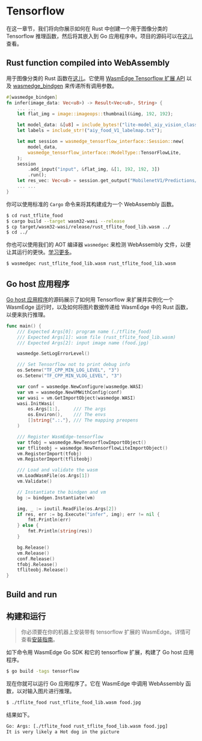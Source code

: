 # Tensorflow

在这一章节，我们将向你展示如何在 Rust 中创建一个用于图像分类的 Tensorflow 推理函数，然后将其嵌入到 Go 应用程序中。项目的源码可以在[这儿](https://github.com/second-state/WasmEdge-go-examples/tree/master/wasmedge-bindgen/go_TfliteFood)查看。

## Rust function compiled into WebAssembly

用于图像分类的 Rust 函数在[这儿](https://github.com/second-state/WasmEdge-go-examples/blob/master/wasmedge-bindgen/go_TfliteFood/rust_tflite_food/src/lib.rs)。它使用 [WasmEdge Tensorflow 扩展 API](../../dev/rust/tensorflow.md) 以及 [wasmedge_bindgen](function.md) 来传递所有调用参数。


```rust
#[wasmedge_bindgen]
fn infer(image_data: Vec<u8>) -> Result<Vec<u8>, String> {
    ... ...
    let flat_img = image::imageops::thumbnail(&img, 192, 192);

    let model_data: &[u8] = include_bytes!("lite-model_aiy_vision_classifier_food_V1_1.tflite");
    let labels = include_str!("aiy_food_V1_labelmap.txt");

    let mut session = wasmedge_tensorflow_interface::Session::new(
        model_data,
        wasmedge_tensorflow_interface::ModelType::TensorFlowLite,
    );
    session
        .add_input("input", &flat_img, &[1, 192, 192, 3])
        .run();
    let res_vec: Vec<u8> = session.get_output("MobilenetV1/Predictions/Softmax");
    ... ...
}
```

你可以使用标准的 `Cargo` 命令来将其构建成为一个 WebAssembly 函数。

```bash
$ cd rust_tflite_food
$ cargo build --target wasm32-wasi --release
$ cp target/wasm32-wasi/release/rust_tflite_food_lib.wasm ../
$ cd ../
```

你也可以使用我们的 AOT 编译器 `wasmedgec` 来检测 WebAssembly 文件，以便让其运行的更快。[学习更多](../../start/universal.md)。

```bash
$ wasmedgec rust_tflite_food_lib.wasm rust_tflite_food_lib.wasm
```

## Go host 应用程序

[Go host 应用程序](https://github.com/second-state/WasmEdge-go-examples/blob/master/wasmedge-bindgen/go_TfliteFood/tflite_food.go)的源码展示了如何用 Tensorflow 来扩展并实例化一个 WasmEdge 运行时，以及如何将图片数据传递给 WasmEdge 中的 Rust 函数，以便来执行推理。

```go
func main() {
	/// Expected Args[0]: program name (./tflite_food)
	/// Expected Args[1]: wasm file (rust_tflite_food_lib.wasm)
	/// Expected Args[2]: input image name (food.jpg)

	wasmedge.SetLogErrorLevel()

	/// Set Tensorflow not to print debug info
	os.Setenv("TF_CPP_MIN_LOG_LEVEL", "3")
	os.Setenv("TF_CPP_MIN_VLOG_LEVEL", "3")

	var conf = wasmedge.NewConfigure(wasmedge.WASI)
	var vm = wasmedge.NewVMWithConfig(conf)
	var wasi = vm.GetImportObject(wasmedge.WASI)
	wasi.InitWasi(
		os.Args[1:],     /// The args
		os.Environ(),    /// The envs
		[]string{".:."}, /// The mapping preopens
	)

	/// Register WasmEdge-tensorflow
	var tfobj = wasmedge.NewTensorflowImportObject()
	var tfliteobj = wasmedge.NewTensorflowLiteImportObject()
	vm.RegisterImport(tfobj)
	vm.RegisterImport(tfliteobj)

	/// Load and validate the wasm
	vm.LoadWasmFile(os.Args[1])
	vm.Validate()

	// Instantiate the bindgen and vm
	bg := bindgen.Instantiate(vm)

	img, _ := ioutil.ReadFile(os.Args[2])
	if res, err := bg.Execute("infer", img); err != nil {
		fmt.Println(err)
	} else {
		fmt.Println(string(res))
	}

	bg.Release()
	vm.Release()
	conf.Release()
	tfobj.Release()
	tfliteobj.Release()
}
```

## Build and run

## 构建和运行

> 你必须要在你的机器上安装带有 tensorflow 扩展的 WasmEdge。详情可查看[安装指南](../../start/install.md)。

如下命令用 WasmEdge Go SDK 和它的 tensorflow 扩展，构建了 Go host 应用程序。

```bash
$ go build -tags tensorflow
```

现在你就可以运行 Go 应用程序了。它在 WasmEdge 中调用 WebAssembly 函数，以对输入图片进行推理。

```bash
$ ./tflite_food rust_tflite_food_lib.wasm food.jpg
```

结果如下。

```bash
Go: Args: [./tflite_food rust_tflite_food_lib.wasm food.jpg]
It is very likely a Hot dog in the picture
```
